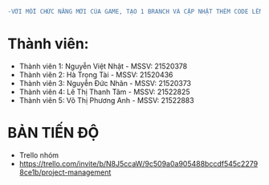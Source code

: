 ```diff
-VỚI MỖI CHỨC NĂNG MỚI CỦA GAME, TẠO 1 BRANCH VÀ CẬP NHẬT THÊM CODE LÊN GIT
```
# Thành viên:
- Thành viên 1: Nguyễn Việt Nhật  - MSSV: 21520378           
- Thành viên 2: Hà Trọng Tài      - MSSV: 21520436   
- Thành viên 3: Nguyễn Đức Nhân   - MSSV: 21520373           
- Thành viên 4: Lê Thị Thanh Tâm  - MSSV: 21522825 
- Thành viên 5: Võ Thị Phương Anh - MSSV: 21522883

# BẢN TIẾN ĐỘ
- Trello nhóm
- https://trello.com/invite/b/N8J5ccaW/9c509a0a905488bccdf545c22798ce1b/project-management

